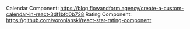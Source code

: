 Calendar Component: https://blog.flowandform.agency/create-a-custom-calendar-in-react-3df1bfd0b728
Rating Component: https://github.com/voronianski/react-star-rating-component
